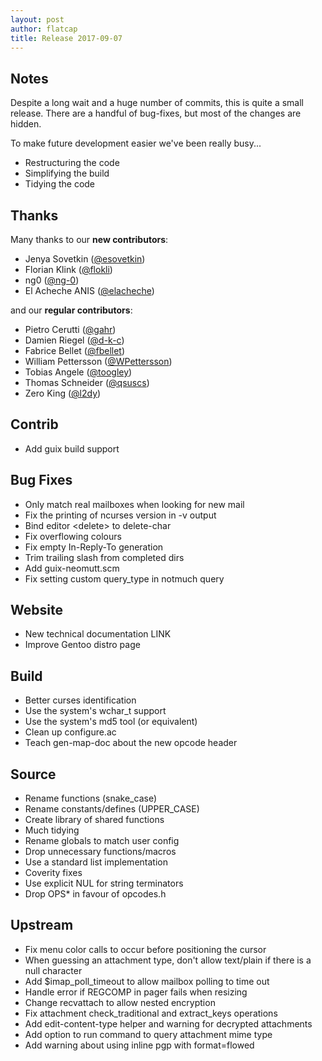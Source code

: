 ```yaml
---
layout: post
author: flatcap
title: Release 2017-09-07
---
```


## Notes

Despite a long wait and a huge number of commits, this is quite a small release.
There are a handful of bug-fixes, but most of the changes are hidden.

To make future development easier we've been really busy...

- Restructuring the code
- Simplifying the build
- Tidying the code

## Thanks

Many thanks to our **new contributors**:

- Jenya Sovetkin ([@esovetkin](https://github.com/esovetkin))
- Florian Klink ([@flokli](https://github.com/flokli))
- ng0 ([@ng-0](https://github.com/ng-0))
- El Acheche ANIS ([@elacheche](https://github.com/elacheche))

and our **regular contributors**:

- Pietro Cerutti ([@gahr](https://github.com/gahr))
- Damien Riegel ([@d-k-c](https://github.com/d-k-c))
- Fabrice Bellet ([@fbellet](https://github.com/fbellet))
- William Pettersson ([@WPettersson](https://github.com/WPettersson))
- Tobias Angele ([@toogley](https://github.com/toogley))
- Thomas Schneider ([@qsuscs](https://github.com/qsuscs))
- Zero King ([@l2dy](https://github.com/l2dy))

## Contrib

- Add guix build support

## Bug Fixes

- Only match real mailboxes when looking for new mail
- Fix the printing of ncurses version in -v output
- Bind editor \<delete\> to delete-char
- Fix overflowing colours
- Fix empty In-Reply-To generation
- Trim trailing slash from completed dirs
- Add guix-neomutt.scm
- Fix setting custom query_type in notmuch query

## Website

- New technical documentation LINK
- Improve Gentoo distro page

## Build

- Better curses identification
- Use the system's wchar_t support
- Use the system's md5 tool (or equivalent)
- Clean up configure.ac
- Teach gen-map-doc about the new opcode header

## Source

- Rename functions (snake_case)
- Rename constants/defines (UPPER_CASE)
- Create library of shared functions
- Much tidying
- Rename globals to match user config
- Drop unnecessary functions/macros
- Use a standard list implementation
- Coverity fixes
- Use explicit NUL for string terminators
- Drop OPS\* in favour of opcodes.h

## Upstream

- Fix menu color calls to occur before positioning the cursor
- When guessing an attachment type, don't allow text/plain if there is a null character
- Add $imap_poll_timeout to allow mailbox polling to time out
- Handle error if REGCOMP in pager fails when resizing
- Change recvattach to allow nested encryption
- Fix attachment check_traditional and extract_keys operations
- Add edit-content-type helper and warning for decrypted attachments
- Add option to run command to query attachment mime type
- Add warning about using inline pgp with format=flowed

